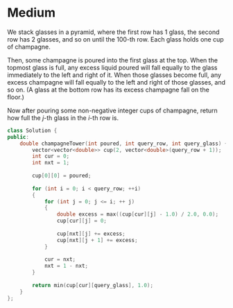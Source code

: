 # Medium

We stack glasses in a pyramid, where the first row has $1$ glass, the second row has $2$ glasses, and so on until the $100$-th row.  Each glass holds one cup of champagne.

Then, some champagne is poured into the first glass at the top.  When the topmost glass is full, any excess liquid poured will fall equally to the glass immediately to the left and right of it.  When those glasses become full, any excess champagne will fall equally to the left and right of those glasses, and so on.  (A glass at the bottom row has its excess champagne fall on the floor.)

Now after pouring some non-negative integer cups of champagne, return how full the $j$-th glass in the $i$-th row is.

```cpp
class Solution {
public:
    double champagneTower(int poured, int query_row, int query_glass) {
        vector<vector<double>> cup(2, vector<double>(query_row + 1));
        int cur = 0;
        int nxt = 1;
        
        cup[0][0] = poured;
        
        for (int i = 0; i < query_row; ++i)
        {
            for (int j = 0; j <= i; ++ j)
            {
                double excess = max((cup[cur][j] - 1.0) / 2.0, 0.0);
                cup[cur][j] = 0;
                
                cup[nxt][j] += excess;
                cup[nxt][j + 1] += excess;
            }
            
            cur = nxt;
            nxt = 1 - nxt;
        }
        
        return min(cup[cur][query_glass], 1.0);
    }
};
```
